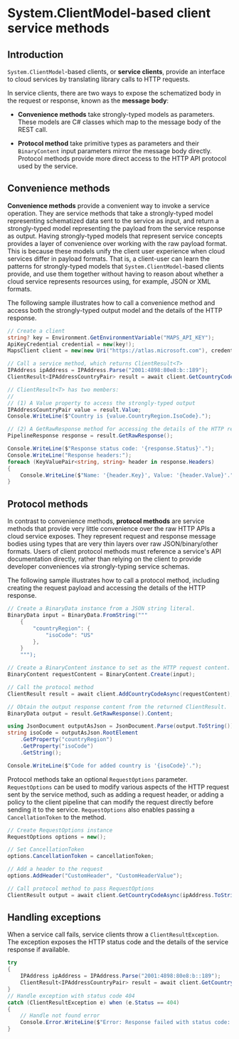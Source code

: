 # System.ClientModel-based client service methods

## Introduction

`System.ClientModel`-based clients, or **service clients**, provide an interface to cloud services by translating library calls to HTTP requests.

In service clients, there are two ways to expose the schematized body in the request or response, known as the **message body**:

- **Convenience methods** take strongly-typed models as parameters.  These models are C# classes which map to the message body of the REST call.

- **Protocol method** take primitive types as parameters and their `BinaryContent` input parameters mirror the message body directly. Protocol methods provide more direct access to the HTTP API protocol used by the service.

## Convenience methods

**Convenience methods** provide a convenient way to invoke a service operation.  They are service methods that take a strongly-typed model representing schematized data sent to the service as input, and return a strongly-typed model representing the payload from the service response as output. Having strongly-typed models that represent service concepts provides a layer of convenience over working with the raw payload format. This is because these models unify the client user experience when cloud services differ in payload formats.  That is, a client-user can learn the patterns for strongly-typed models that `System.ClientModel`-based clients provide, and use them together without having to reason about whether a cloud service represents resources using, for example, JSON or XML formats.

The following sample illustrates how to call a convenience method and access both the strongly-typed output model and the details of the HTTP response.

```C# Snippet:ClientResultTReadme
// Create a client
string? key = Environment.GetEnvironmentVariable("MAPS_API_KEY");
ApiKeyCredential credential = new(key!);
MapsClient client = new(new Uri("https://atlas.microsoft.com"), credential);

// Call a service method, which returns ClientResult<T>
IPAddress ipAddress = IPAddress.Parse("2001:4898:80e8:b::189");
ClientResult<IPAddressCountryPair> result = await client.GetCountryCodeAsync(ipAddress);

// ClientResult<T> has two members:
//
// (1) A Value property to access the strongly-typed output
IPAddressCountryPair value = result.Value;
Console.WriteLine($"Country is {value.CountryRegion.IsoCode}.");

// (2) A GetRawResponse method for accessing the details of the HTTP response
PipelineResponse response = result.GetRawResponse();

Console.WriteLine($"Response status code: '{response.Status}'.");
Console.WriteLine("Response headers:");
foreach (KeyValuePair<string, string> header in response.Headers)
{
    Console.WriteLine($"Name: '{header.Key}', Value: '{header.Value}'.");
}
```

## Protocol methods

In contrast to convenience methods, **protocol methods** are service methods that provide very little convenience over the raw HTTP APIs a cloud service exposes. They represent request and response message bodies using types that are very thin layers over raw JSON/binary/other formats. Users of client protocol methods must reference a service's API documentation directly, rather than relying on the client to provide developer conveniences via strongly-typing service schemas.

The following sample illustrates how to call a protocol method, including creating the request payload and accessing the details of the HTTP response.

```C# Snippet:ServiceMethodsProtocolMethod
// Create a BinaryData instance from a JSON string literal.
BinaryData input = BinaryData.FromString("""
    {
        "countryRegion": {
            "isoCode": "US"
        },
    }
    """);

// Create a BinaryContent instance to set as the HTTP request content.
BinaryContent requestContent = BinaryContent.Create(input);

// Call the protocol method
ClientResult result = await client.AddCountryCodeAsync(requestContent);

// Obtain the output response content from the returned ClientResult.
BinaryData output = result.GetRawResponse().Content;

using JsonDocument outputAsJson = JsonDocument.Parse(output.ToString());
string isoCode = outputAsJson.RootElement
    .GetProperty("countryRegion")
    .GetProperty("isoCode")
    .GetString();

Console.WriteLine($"Code for added country is '{isoCode}'.");
```

Protocol methods take an optional `RequestOptions` parameter.  `RequestOptions` can be used to modify various aspects of the HTTP request sent by the service method, such as adding a request header, or adding a policy to the client pipeline that can modify the request directly before sending it to the service.  `RequestOptions` also enables passing a `CancellationToken` to the method.

```C# Snippet:RequestOptionsReadme
// Create RequestOptions instance
RequestOptions options = new();

// Set CancellationToken
options.CancellationToken = cancellationToken;

// Add a header to the request
options.AddHeader("CustomHeader", "CustomHeaderValue");

// Call protocol method to pass RequestOptions
ClientResult output = await client.GetCountryCodeAsync(ipAddress.ToString(), options);
```

## Handling exceptions

When a service call fails, service clients throw a `ClientResultException`.  The exception exposes the HTTP status code and the details of the service response if available.

```C# Snippet:ClientResultExceptionReadme
try
{
    IPAddress ipAddress = IPAddress.Parse("2001:4898:80e8:b::189");
    ClientResult<IPAddressCountryPair> result = await client.GetCountryCodeAsync(ipAddress);
}
// Handle exception with status code 404
catch (ClientResultException e) when (e.Status == 404)
{
    // Handle not found error
    Console.Error.WriteLine($"Error: Response failed with status code: '{e.Status}'");
}
```

